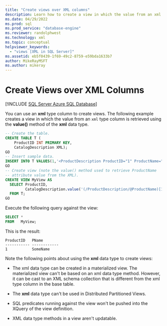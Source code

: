 ```yaml
---
title: "Create views over XML columns"
description: Learn how to create a view in which the value from an xml type column is retrieved using the value() method of the xml data type.
ms.date: 04/29/2022
ms.prod: sql
ms.prod_service: "database-engine"
ms.reviewer: randolphwest
ms.technology: xml
ms.topic: conceptual
helpviewer_keywords:
  - "views [XML in SQL Server]"
ms.assetid: eb5f0439-1f69-49c2-8759-e59bda1633b7
author: MikeRayMSFT
ms.author: mikeray
---
```

# Create Views over XML Columns

[!INCLUDE [SQL Server Azure SQL Database](../../includes/applies-to-version/sql-asdb.md)]

You can use an **xml** type column to create views. The following example creates a view in which the value from an `xml` type column is retrieved using the **value()** method of the **xml** data type.

```sql
-- Create the table.
CREATE TABLE T (
    ProductID INT PRIMARY KEY,
    CatalogDescription XML);
GO
-- Insert sample data.
INSERT INTO T VALUES(1,'<ProductDescription ProductID="1" ProductName="SomeName" />');
GO
-- Create view (note the value() method used to retrieve ProductName
-- attribute value from the XML).
CREATE VIEW MyView AS
  SELECT ProductID,
         CatalogDescription.value('(/ProductDescription/@ProductName)[1]', 'varchar(40)') AS PName
  FROM T;
GO
```

Execute the following query against the view:

```sql
SELECT *
FROM   MyView;
```

This is the result:

```output
ProductID   PName
----------- ------------
1           SomeName
```

Note the following points about using the **xml** data type to create views:

- The xml data type can be created in a materialized view. The materialized view can't be based on an xml data type method. However, it can be cast to an XML schema collection that is different from the xml type column in the base table.

- The **xml** data type can't be used in Distributed Partitioned Views.

- SQL predicates running against the view won't be pushed into the XQuery of the view definition.

- XML data type methods in a view aren't updatable.
